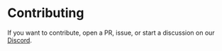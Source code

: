 # Contributing

If you want to contribute, open a PR, issue, or start a discussion on our [Discord](https://discord.gg/dSBY3ms2Qr).
